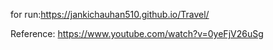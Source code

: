  for run:https://jankichauhan510.github.io/Travel/

 Reference: https://www.youtube.com/watch?v=0yeFjV26uSg
